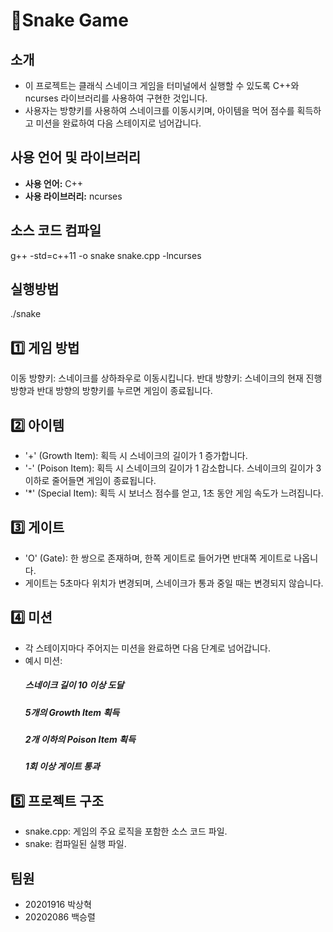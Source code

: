 # 🐍Snake Game

## 소개
- 이 프로젝트는 클래식 스네이크 게임을 터미널에서 실행할 수 있도록 C++와 ncurses 라이브러리를 사용하여 구현한 것입니다. 
- 사용자는 방향키를 사용하여 스네이크를 이동시키며, 아이템을 먹어 점수를 획득하고 미션을 완료하여 다음 스테이지로 넘어갑니다.

## 사용 언어 및 라이브러리
- **사용 언어:** C++
- **사용 라이브러리:** ncurses

## 소스 코드 컴파일
g++ -std=c++11 -o snake snake.cpp -lncurses

## 실행방법
./snake

## 1️⃣ 게임 방법
이동
방향키: 스네이크를 상하좌우로 이동시킵니다.
반대 방향키: 스네이크의 현재 진행 방향과 반대 방향의 방향키를 누르면 게임이 종료됩니다.

## 2️⃣ 아이템
- '+' (Growth Item): 획득 시 스네이크의 길이가 1 증가합니다.
- '-' (Poison Item): 획득 시 스네이크의 길이가 1 감소합니다. 
                  스네이크의 길이가 3 이하로 줄어들면 게임이 종료됩니다.
- '*' (Special Item): 획득 시 보너스 점수를 얻고, 1초 동안 게임 속도가 느려집니다.

## 3️⃣ 게이트
- 'O' (Gate): 한 쌍으로 존재하며, 한쪽 게이트로 들어가면 반대쪽 게이트로 나옵니다. 
- 게이트는 5초마다 위치가 변경되며, 스네이크가 통과 중일 때는 변경되지 않습니다.

## 4️⃣ 미션
- 각 스테이지마다 주어지는 미션을 완료하면 다음 단계로 넘어갑니다.
- 예시 미션:
  ##### 스네이크 길이 10 이상 도달
  ##### 5개의 Growth Item 획득 
  ##### 2개 이하의 Poison Item 획득
  ##### 1회 이상 게이트 통과

## 5️⃣ 프로젝트 구조
- snake.cpp: 게임의 주요 로직을 포함한 소스 코드 파일.
- snake: 컴파일된 실행 파일.

## 팀원
- 20201916 박상혁
- 20202086 백승렬
